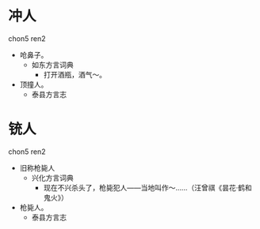 







# 冲人
chon5 ren2
+ 呛鼻子。
  * 如东方言词典
    - 打开酒瓶，酒气～。
+ 顶撞人。
  * 泰县方言志

# 铳人
chon5 ren2
+ 旧称枪毙人
  * 兴化方言词典
    - 现在不兴杀头了，枪毙犯人——当地叫作～……（汪曾祺《昙花·鹤和鬼火》）
+ 枪毙人。
  * 泰县方言志
